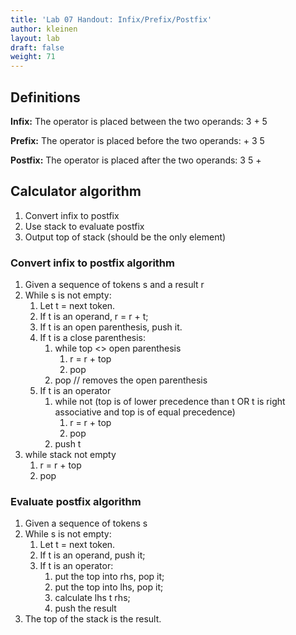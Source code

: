 ```yaml
---
title: 'Lab 07 Handout: Infix/Prefix/Postfix'
author: kleinen
layout: lab
draft: false
weight: 71
---
```



## Definitions

**Infix:** The operator is placed between the two operands: 3 + 5

**Prefix:** The operator is placed before the two operands: + 3 5

**Postfix:** The operator is placed after the two operands: 3 5 +

## Calculator algorithm

  1. Convert infix to postfix
  2. Use stack to evaluate postfix
  3. Output top of stack (should be the only element)

### Convert infix to postfix algorithm

1. Given a sequence of tokens s and a result r
2. While s is not empty:
    1. Let t = next token.
    2. If t is an operand, r = r + t;
    3. If t is an open parenthesis, push it.
    4. If t is a close parenthesis:
        1. while top <> open parenthesis
            1. r = r + top
            2. pop
        2. pop // removes the open parenthesis
    5. If t is an operator
        1. while not (top is of lower precedence than t OR t is right associative and top is of equal precedence)
            1. r = r + top
            2. pop
        2. push t
3. while stack not empty
    1. r = r + top
    2. pop

### Evaluate postfix algorithm

1. Given a sequence of tokens s
2. While s is not empty:
    1. Let t = next token.
    2. If t is an operand, push it;
    3. If t is an operator:
        1. put the top into rhs, pop it;
        2. put the top into lhs, pop it;
        3. calculate lhs t rhs;
        4. push the result
3. The top of the stack is the result.
